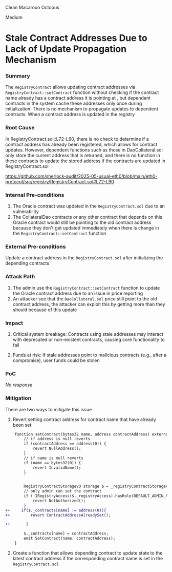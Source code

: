 Clean Macaroon Octopus

Medium

# Stale Contract Addresses Due to Lack of Update Propagation Mechanism

### Summary

The `RegistryContract` allows updating contract addresses via `RegistryContract::setContract` function without checking if the contract name already has a contract address it is pointing at , but dependent contracts in the system cache these addresses only once during initialization. There is no mechanism to propagate updates to dependent contracts. When a contract address is updated in the registry

### Root Cause

In RegistryContract.sol::L72-L90, there is no check to determine if a contract address has already been registered, which allows for contract updates. However, dependent functions such as those in DaoCollateral.sol only store the current address that is returned, and there is no function in these contracts to update the stored address if the contracts are updated in RegistryContract.sol

https://github.com/sherlock-audit/2025-05-usual-eth0/blob/main/eth0-protocol/src/registry/RegistryContract.sol#L72-L90


### Internal Pre-conditions

1. The Oracle contract was updated in the `RegistryContract.sol` due to an vulnerability 
2. The CollateralDao contracts or any other contract that depends on this Oracle contract would still be pointing to the old contract address because they don't get updated immediately when there is change in the `RegistryContract::setContract` function  

### External Pre-conditions

 Update a contract address in the `RegistryContract.sol` after initializing the depending contracts 

### Attack Path

1. The admin use the `RegistryContract::setContract` function to update the Oracle contract address due to an issue in price reporting 
2. An attacker see that the `DaoCollateral.sol` price still point to the old contract address, the attacker can exploit this by getting more than they should because of this update  

### Impact

1. Critical system breakage: Contracts using stale addresses may interact with deprecated or non-existent contracts, causing core functionality to fail

2. Funds at risk: If stale addresses point to malicious contracts (e.g., after a compromise), user funds could be stolen



### PoC

_No response_

### Mitigation

There are two ways to mitigate this issue 
1. Revert setting contract address for contract name that have already been set 
```diff
    function setContract(bytes32 name, address contractAddress) external {
        // if address is null reverts
        if (contractAddress == address(0)) {
            revert NullAddress();
        }
        // if name is null reverts
        if (name == bytes32(0)) {
            revert InvalidName();
        }
  

        RegistryContractStorageV0 storage $ = _registryContractStorageV0();
        // only admin can set the contract
        if (!IRegistryAccess($._registryAccess).hasRole(DEFAULT_ADMIN_ROLE, msg.sender)) {
            revert NotAuthorized();
        }
++     if($._contracts[name] != address(0)){
++         revert ContractAddressAlreadySet();

++       }

        $._contracts[name] = contractAddress;
        emit SetContract(name, contractAddress);
    }
```
2. Create a function that allows depending contract to update state to the latest contract address if the corresponding contract name is set in the `RegistryContract.sol`